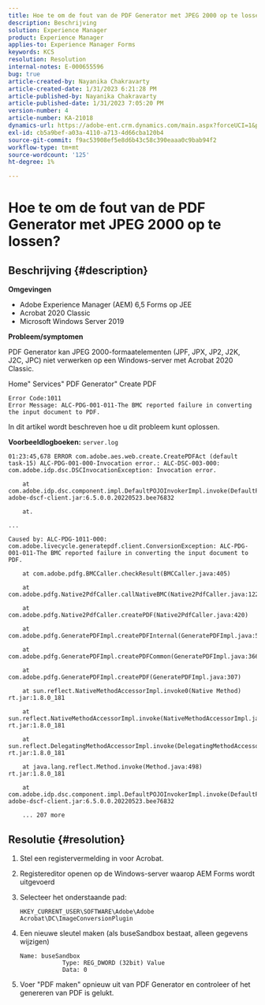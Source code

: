 ```yaml
---
title: Hoe te om de fout van de PDF Generator met JPEG 2000 op te lossen?
description: Beschrijving
solution: Experience Manager
product: Experience Manager
applies-to: Experience Manager Forms
keywords: KCS
resolution: Resolution
internal-notes: E-000655596
bug: true
article-created-by: Nayanika Chakravarty
article-created-date: 1/31/2023 6:21:28 PM
article-published-by: Nayanika Chakravarty
article-published-date: 1/31/2023 7:05:20 PM
version-number: 4
article-number: KA-21018
dynamics-url: https://adobe-ent.crm.dynamics.com/main.aspx?forceUCI=1&pagetype=entityrecord&etn=knowledgearticle&id=a389240e-94a1-ed11-aad1-6045bd0063aa
exl-id: cb5a9bef-a03a-4110-a713-4d66cba120b4
source-git-commit: f9ac53908ef5e8d6b43c58c390eaaa0c9bab94f2
workflow-type: tm+mt
source-wordcount: '125'
ht-degree: 1%

---
```


# Hoe te om de fout van de PDF Generator met JPEG 2000 op te lossen?

## Beschrijving {#description}


<b>Omgevingen</b>

- Adobe Experience Manager (AEM) 6,5 Forms op JEE
- Acrobat 2020 Classic
- Microsoft Windows Server 2019

<b>Probleem/symptomen</b>

PDF Generator kan JPEG 2000-formaatelementen (JPF, JPX, JP2, J2K, J2C, JPC) niet verwerken op een Windows-server met Acrobat 2020 Classic.

Home&quot; Services&quot; PDF Generator&quot; Create PDF


```
Error Code:1011 
Error Message: ALC-PDG-001-011-The BMC reported failure in converting the input document to PDF.
```


In dit artikel wordt beschreven hoe u dit probleem kunt oplossen.

<b>Voorbeeldlogboeken:</b>
`server.log`


```
01:23:45,678 ERROR com.adobe.aes.web.create.CreatePDFAct (default task-15) ALC-PDG-001-000-Invocation error.: ALC-DSC-003-000: com.adobe.idp.dsc.DSCInvocationException: Invocation error.

    at com.adobe.idp.dsc.component.impl.DefaultPOJOInvokerImpl.invoke(DefaultPOJOInvokerImpl.java:152) adobe-dscf-client.jar:6.5.0.0.20220523.bee76832

    at.

...

Caused by: ALC-PDG-1011-000: com.adobe.livecycle.generatepdf.client.ConversionException: ALC-PDG-001-011-The BMC reported failure in converting the input document to PDF.

    at com.adobe.pdfg.BMCCaller.checkResult(BMCCaller.java:405)

    at com.adobe.pdfg.Native2PdfCaller.callNativeBMC(Native2PdfCaller.java:1229)

    at com.adobe.pdfg.Native2PdfCaller.createPDF(Native2PdfCaller.java:420)

    at com.adobe.pdfg.GeneratePDFImpl.createPDFInternal(GeneratePDFImpl.java:527)

    at com.adobe.pdfg.GeneratePDFImpl.createPDFCommon(GeneratePDFImpl.java:366)

    at com.adobe.pdfg.GeneratePDFImpl.createPDF(GeneratePDFImpl.java:307)

    at sun.reflect.NativeMethodAccessorImpl.invoke0(Native Method) rt.jar:1.8.0_181

    at sun.reflect.NativeMethodAccessorImpl.invoke(NativeMethodAccessorImpl.java:62) rt.jar:1.8.0_181

    at sun.reflect.DelegatingMethodAccessorImpl.invoke(DelegatingMethodAccessorImpl.java:43) rt.jar:1.8.0_181

    at java.lang.reflect.Method.invoke(Method.java:498) rt.jar:1.8.0_181

    at com.adobe.idp.dsc.component.impl.DefaultPOJOInvokerImpl.invoke(DefaultPOJOInvokerImpl.java:118) adobe-dscf-client.jar:6.5.0.0.20220523.bee76832

    ... 207 more
```



## Resolutie {#resolution}


1. Stel een registervermelding in voor Acrobat.
2. Registereditor openen op de Windows-server waarop AEM Forms wordt uitgevoerd
3. Selecteer het onderstaande pad:

   `HKEY_CURRENT_USER\SOFTWARE\Adobe\Adobe Acrobat\DC\ImageConversionPlugin`
4. Een nieuwe sleutel maken (als buseSandbox bestaat, alleen gegevens wijzigen)


   ```
   Name: buseSandbox
               Type: REG_DWORD (32bit) Value
               Data: 0
   ```

5. Voer &quot;PDF maken&quot; opnieuw uit van PDF Generator en controleer of het genereren van PDF is gelukt.
